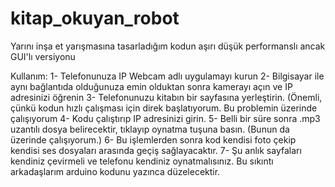# kitap_okuyan_robot
Yarını inşa et yarışmasına tasarladığım kodun aşırı düşük performanslı ancak GUI'lı versiyonu

Kullanım:
  1- Telefonunuza IP Webcam adlı uygulamayı kurun
  2- Bilgisayar ile aynı bağlantıda olduğunuza emin olduktan sonra kamerayı açın ve IP adresinizi öğrenin
  3- Telefonunuzu kitabın bir sayfasına yerleştirin. (Önemli, çünkü kodun hızlı çalışması için direk başlatıyorum. Bu problemin üzerinde çalışıyorum
  4- Kodu çalıştırıp IP adresinizi girin.
  5- Belli bir süre sonra .mp3 uzantılı dosya belirecektir, tıklayıp oynatma tuşuna basın. (Bunun da üzerinde çalışıyorum.)
  6- Bu işlemlerden sonra kod kendisi foto çekip kendisi ses dosyaları arasında geçiş sağlayacaktır.
  7- Şu anlık sayfaları kendiniz çevirmeli ve telefonu kendiniz oynatmalısınız. Bu sıkıntı arkadaşlarım arduino kodunu yazınca düzelecektir.
  
  
